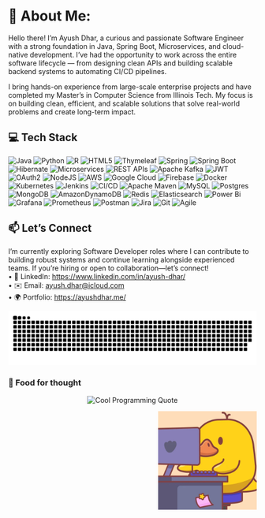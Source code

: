 # 👋 About Me:
Hello there! I’m Ayush Dhar, a curious and passionate Software Engineer with a strong foundation in Java, Spring Boot, Microservices, and cloud-native development. I’ve had the opportunity to work across the entire software lifecycle — from designing clean APIs and building scalable backend systems to automating CI/CD pipelines.<br>

I bring hands-on experience from large-scale enterprise projects and have completed my Master’s in Computer Science from Illinois Tech. My focus is on building clean, efficient, and scalable solutions that solve real-world problems and create long-term impact.<br>

## 💻 Tech Stack
![Java](https://img.shields.io/badge/java-%23ED8B00.svg?style=for-the-badge&logo=openjdk&logoColor=white) ![Python](https://img.shields.io/badge/python-%233776AB.svg?style=for-the-badge&logo=python&logoColor=white) ![R](https://img.shields.io/badge/r-%23276DC3.svg?style=for-the-badge&logo=r&logoColor=white) ![HTML5](https://img.shields.io/badge/html5-%23E34F26.svg?style=for-the-badge&logo=html5&logoColor=white) ![Thymeleaf](https://img.shields.io/badge/Thymeleaf-%23005C0F.svg?style=for-the-badge&logo=Thymeleaf&logoColor=white) ![Spring](https://img.shields.io/badge/spring-%236DB33F.svg?style=for-the-badge&logo=spring&logoColor=white) ![Spring Boot](https://img.shields.io/badge/Spring%20Boot-6DB33F?style=for-the-badge&logo=springboot&logoColor=white) ![Hibernate](https://img.shields.io/badge/Hibernate-59666C?style=for-the-badge&logo=hibernate&logoColor=white) ![Microservices](https://img.shields.io/badge/Microservices-%23007ACC.svg?style=for-the-badge&logo=vercel&logoColor=white) ![REST APIs](https://img.shields.io/badge/REST%20APIs-%2300ADD8.svg?style=for-the-badge&logo=swagger&logoColor=white) ![Apache Kafka](https://img.shields.io/badge/Apache%20Kafka-000?style=for-the-badge&logo=apachekafka) ![JWT](https://img.shields.io/badge/JWT-black?style=for-the-badge&logo=JSON%20web%20tokens) ![OAuth2](https://img.shields.io/badge/OAuth2-%2320232A.svg?style=for-the-badge&logo=oauth&logoColor=white) ![NodeJS](https://img.shields.io/badge/node.js-6DA55F?style=for-the-badge&logo=node.js&logoColor=white) ![AWS](https://img.shields.io/badge/AWS-%23FF9900.svg?style=for-the-badge&logo=amazon-aws&logoColor=white) ![Google Cloud](https://img.shields.io/badge/GoogleCloud-%234285F4.svg?style=for-the-badge&logo=google-cloud&logoColor=white) ![Firebase](https://img.shields.io/badge/firebase-%23039BE5.svg?style=for-the-badge&logo=firebase) ![Docker](https://img.shields.io/badge/docker-%230db7ed.svg?style=for-the-badge&logo=docker&logoColor=white) ![Kubernetes](https://img.shields.io/badge/kubernetes-%23326ce5.svg?style=for-the-badge&logo=kubernetes&logoColor=white) ![Jenkins](https://img.shields.io/badge/jenkins-%232C5263.svg?style=for-the-badge&logo=jenkins&logoColor=white) ![CI/CD](https://img.shields.io/badge/CI%2FCD-blue?style=for-the-badge&logo=gitlab&logoColor=white) ![Apache Maven](https://img.shields.io/badge/Apache%20Maven-C71A36?style=for-the-badge&logo=Apache%20Maven&logoColor=white) ![MySQL](https://img.shields.io/badge/mysql-4479A1.svg?style=for-the-badge&logo=mysql&logoColor=white) ![Postgres](https://img.shields.io/badge/postgres-%23316192.svg?style=for-the-badge&logo=postgresql&logoColor=white) ![MongoDB](https://img.shields.io/badge/MongoDB-%234ea94b.svg?style=for-the-badge&logo=mongodb&logoColor=white) ![AmazonDynamoDB](https://img.shields.io/badge/Amazon%20DynamoDB-4053D6?style=for-the-badge&logo=Amazon%20DynamoDB&logoColor=white) ![Redis](https://img.shields.io/badge/redis-%23DD0031.svg?style=for-the-badge&logo=redis&logoColor=white) ![Elasticsearch](https://img.shields.io/badge/elasticsearch-%230377CC.svg?style=for-the-badge&logo=elasticsearch&logoColor=white) ![Power Bi](https://img.shields.io/badge/power_bi-F2C811?style=for-the-badge&logo=powerbi&logoColor=black) ![Grafana](https://img.shields.io/badge/grafana-%23F46800.svg?style=for-the-badge&logo=grafana&logoColor=white) ![Prometheus](https://img.shields.io/badge/Prometheus-E6522C?style=for-the-badge&logo=Prometheus&logoColor=white) ![Postman](https://img.shields.io/badge/Postman-FF6C37?style=for-the-badge&logo=postman&logoColor=white) ![Jira](https://img.shields.io/badge/jira-%230A0FFF.svg?style=for-the-badge&logo=jira&logoColor=white) ![Git](https://img.shields.io/badge/git-%23F05033.svg?style=for-the-badge&logo=git&logoColor=white) ![Agile](https://img.shields.io/badge/Agile-%23FF6600.svg?style=for-the-badge&logo=scrumalliance&logoColor=white)

## 📫 Let’s Connect
I’m currently exploring Software Developer roles where I can contribute to building robust systems and continue learning alongside experienced teams. If you’re hiring or open to collaboration—let’s connect!<br>	•	🔗 LinkedIn: https://www.linkedin.com/in/ayush-dhar/ <br>	•	✉️ Email: ayush.dhar@icloud.com<br>	•	🌍 Portfolio: https://ayushdhar.me/ 

<picture>
  <source media="(prefers-color-scheme: dark)" srcset="https://raw.githubusercontent.com/ayushdhar05/ayushdhar05/output/github-snake-dark.svg" />
  <source media="(prefers-color-scheme: light)" srcset="https://raw.githubusercontent.com/ayushdhar05/ayushdhar05/output/github-snake.svg" />
  <img alt="github-snake" src="https://raw.githubusercontent.com/ayushdhar05/ayushdhar05/output/github-snake.svg" />
</picture>

### 🧐 Food for thought
<p align="center">
  <img src="https://quotes-github-readme.vercel.app/api?type=horizontal&theme=radical" alt="Cool Programming Quote" />
</p>

<p align="right">
  <img src="./images/duck-bro.webp" alt="Duck giving thumbs up!" width="200"/>
</p>

